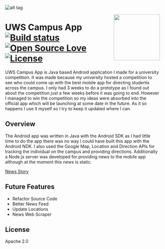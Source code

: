 ![alt tag](http://www.williamsamtaylor.co.uk/github-images/uws-campus-app.png)

<img align='right' width='150' height='150' src='https://lh4.ggpht.com/m-svemffTrs24ArFeSpNZ3OeCalHwD8oiWRVA7t1VgtzQPMD4EcHCfKLjYvEKTYTVmI=w300-rw'/>

# UWS Campus App &nbsp; &nbsp; &nbsp; [![Build status](https://travis-ci.org/william-taylor/uws-campus-app.svg?branch=master)](https://travis-ci.org/william-taylor/uws-campus-app) [![Open Source Love](https://badges.frapsoft.com/os/v1/open-source.svg?v=102)](https://github.com/ellerbrock/open-source-badge/) [![License](https://img.shields.io/badge/License-Apache%202.0-blue.svg)](https://opensource.org/licenses/Apache-2.0)

UWS Campus App is Java based Android application I made for a university competition. It was made because my university hosted a competition to see who could come up with the best mobile app for directing students across the campus. I only had 3 weeks to do a prototype as I found out about the competition just a few weeks before it was going to end. However I managed to win the competition so my ideas were absorbed into the official app which will be launching at some date in the future. As it so happens I use it myself so I try to keep it updated where I can.

## Overview

The Android app was written in Java with the Android SDK as I had little time to do the app there was no way I could have built this app with the Android NDK. I also used the Google Map, Location and Direction APIs for tracking the individual on the campus and providing directions. Additionally a Node.js server was developed for providing news to the mobile app although at the moment this news is static.

[News Story](http://www.uws.ac.uk/news---categories/corporate/student-creates-uws-campus-app/)

## Future Features

* Refactor Source Code
* Better News Feed
* Update Locations
* News Web Scraper

## License

Apache 2.0

